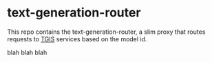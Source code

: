 # text-generation-router

This repo contains the text-generation-router, a slim proxy that routes requests to [TGIS](github.com/ibm/text-generation-inference) services based on the model id.

blah blah blah

